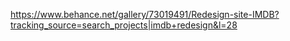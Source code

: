 https://www.behance.net/gallery/73019491/Redesign-site-IMDB?tracking_source=search_projects|imdb+redesign&l=28